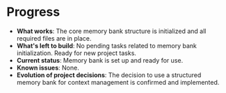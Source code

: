 # Progress

- **What works**: The core memory bank structure is initialized and all required files are in place.
- **What's left to build**: No pending tasks related to memory bank initialization. Ready for new project tasks.
- **Current status**: Memory bank is set up and ready for use.
- **Known issues**: None.
- **Evolution of project decisions**: The decision to use a structured memory bank for context management is confirmed and implemented.
